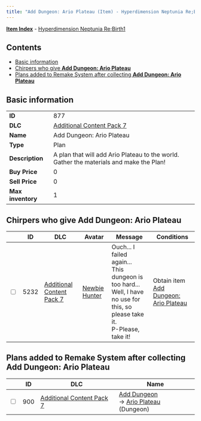 ```yaml
---
title: "Add Dungeon: Ario Plateau (Item) - Hyperdimension Neptunia Re;Birth1"
---
```


[**Item Index**](/neptunia/rb1/item/index.html) - [Hyperdimension Neptunia Re;Birth1](/neptunia/rb1)

## Contents

- [Basic information](#basic-information)
- [Chirpers who give **Add Dungeon: Ario Plateau**](#chirpers-who-give-add-dungeon-ario-plateau)
- [Plans added to Remake System after collecting **Add Dungeon: Ario Plateau**](#plans-added-to-remake-system-after-collecting-add-dungeon-ario-plateau)

## Basic information

|   |   |
| -- | -- |
| **ID** | 877 |
| **DLC** | [Additional Content Pack 7](/neptunia/rb1/dlc/16-pack7.html) |
| **Name** | Add Dungeon: Ario Plateau |
| **Type** | Plan |
| **Description** | A plan that will add Ario Plateau to the world. Gather the materials and make the Plan! |
| **Buy Price** | 0 |
| **Sell Price** | 0 |
| **Max inventory** | 1 |

## Chirpers who give **Add Dungeon: Ario Plateau**

|    | ID | DLC | Avatar | Message | Conditions |
| -- | -- | --- | ------ | ------- | ---------- |
| <input type="checkbox" id="rb1-chirper-event-16-5232" class="trackbox" /> | 5232 | [Additional Content Pack 7](/neptunia/rb1/dlc/16-pack7.html) | [Newbie Hunter](/neptunia/rb1/avatar/1-228-newbie-hunter.html) | Ouch... I failed again...<br />This dungeon is too hard...<br />Well, I have no use for this, so please take it.<br />P-Please, take it! | Obtain item [Add Dungeon: Ario Plateau](/neptunia/rb1/item/16-877-add-dungeon-ario-plateau.html) |

## Plans added to Remake System after collecting **Add Dungeon: Ario Plateau**

|    | ID | DLC | Name |
| -- | -- | --- | ---- |
| <input type="checkbox" id="rb1-remake-16-900" class="trackbox" /> | 900 | [Additional Content Pack 7](/neptunia/rb1/dlc/16-pack7.html) | [Add Dungeon](/neptunia/rb1/remake/16-900-add-dungeon.html)<br />→ [Ario Plateau](/neptunia/rb1/dungeon/16-130-ario-plateau.html) (Dungeon) |
